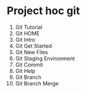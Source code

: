# Project hoc git
1. Git Tutorial
2. Git HOME
3. Git Intro
4. Git Get Started
5. Git New Files
6. Git Staging Environment
7. Git Commit
8. Git Help
9. Git Branch
10. Git Branch Merge
